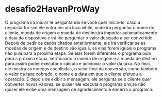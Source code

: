 # desafio2HavanProWay
  O programa irá iniciar te perguntando se você quer iniciá-lo, caso a resposta for sim ele entra em um laço while, onde irá perguntar o nome do cliente, moeda de origem e moeda de destino,irá importar automaticamente a data do dispositivo e irá lhe perguntar o valor desejado a ser convertido. 
  Depois de pedir os dados citados anteriormente, ele irá verificar se as moedas de origem e de destino são iguais, se elas forem iguais o programa não pula para a próxima etapa. Se elas forem diferentes o programa pula para a próxima etapa, verificando a moeda de origem e a moeda de destino para assim poder executar o cálculo e adicionar o valor da taxa. 
  No final, ele mostra as moedas escolhidas, o valor final da conversão, como também o valor da taxa cobrado, o nome e a data em que o cliente  efetuou a operação. E depois de exibir a mensagem, ele pergunta se o cliente quer converter novos valores, se quiser ele executa o programa dnv,se não quiser ele exibe uma mensagem de agradecimento e encerra o programa.
